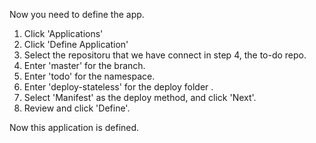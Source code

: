 
Now you need to define the app.

1. Click 'Applications'
2. Click 'Define Application'
3. Select the repositoru that we have connect in step 4, the to-do repo.
4. Enter 'master' for the branch.
5. Enter 'todo' for the namespace.
6. Enter 'deploy-stateless' for the deploy folder .
7. Select 'Manifest' as the deploy method, and click 'Next'.
8. Review and click 'Define'. 

Now this application is defined.


